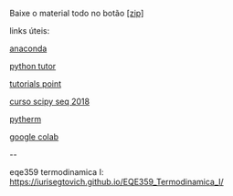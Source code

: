 Baixe o material todo no botão [[zip]](https://github.com/iurisegtovich/EQE359_Termodinamica_I/zipball/master)

links úteis:

[anaconda](https://www.anaconda.com/download/)

[python tutor](http://pythontutor.com/live.html)

[tutorials point](https://www.tutorialspoint.com/)

[curso scipy seq 2018](https://iurisegtovich.github.io/CursoSciPySEQ2018/)

[pytherm](https://iurisegtovich.github.io/PyTherm-applied-thermodynamics/)

[google colab](https://colab.research.google.com/)

--

eqe359 termodinamica I: https://iurisegtovich.github.io/EQE359_Termodinamica_I/


